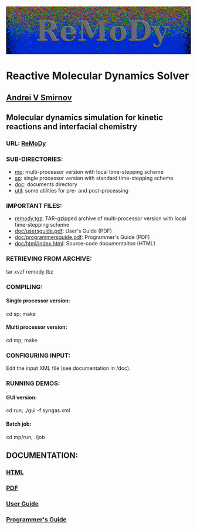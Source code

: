 ![ReMoDy](remody.png)
# Reactive Molecular Dynamics Solver 

## [Andrei V Smirnov](mailto:andrei.v.smirnov@gmail.com) 

## Molecular dynamics simulation for kinetic reactions and interfacial chemistry

### URL: [ReMoDy](http://galacticbubble.com/remody) 

### SUB-DIRECTORIES:

- [mp](mp/):      multi-processor version with local time-stepping scheme     
- [sp](sp/):      single processor version with standard time-stepping scheme 
- [doc](doc/):    documents directory                                         
- [util](util/):  some utilities for pre- and post-processing                 

### IMPORTANT FILES:

- [remody.tgz](remody.tgz):                TAR-gzipped archive of multi-processor version with local time-stepping scheme 
- [doc/usersguide.pdf](remody.tgz):        User's Guide (PDF)                                                             
- [doc/programmersguide.pdf](remody.tgz):  Programmer's Guide (PDF)                                                       
- [doc/html/index.html](remody.tgz):       Source-code documentaiton (HTML)                                               

### RETRIEVING FROM ARCHIVE:

tar xvzf remody.tbz

### COMPILING:

#### Single processor version:

cd sp; make

#### Multi processor version:

cd mp; make


### CONFIGURING INPUT:

Edit the input XML file (see documentation in /doc).


### RUNNING DEMOS:

#### GUI version:

cd run; ./gui -f syngas.xml


#### Batch job:

cd mp/run; ./job

## DOCUMENTATION:

### [HTML](http://galacticbubble.com/remody/doc/html/index.html)

### [PDF](doc)

### [User Guide](doc/usersguide.pdf)

### [Programmer's Guide](doc/programmersguide.pdf)



